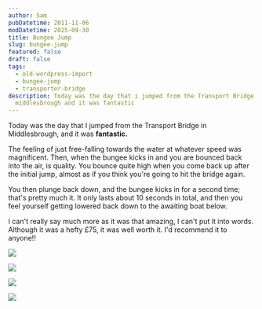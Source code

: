 ```yaml
---
author: Sam
pubDatetime: 2011-11-06
modDatetime: 2025-09-30
title: Bungee Jump
slug: bungee-jump
featured: false
draft: false
tags:
  - old-wordpress-import
  - bungee-jump
  - transporter-bridge
description: Today was the day that i jumped from the Transport Bridge in
  middlesbrough and it was fantastic
---
```

Today was the day that I jumped from the Transport Bridge in Middlesbrough, and it was **fantastic.**

The feeling of just free-falling towards the water at whatever speed was magnificent. Then, when the bungee kicks in and you are bounced back into the air, is quality. You bounce quite high when you come back up after the initial jump, almost as if you think you're going to hit the bridge again.

You then plunge back down, and the bungee kicks in for a second time; that's pretty much it. It only lasts about 10 seconds in total, and then you feel yourself getting lowered back down to the awaiting boat below.

I can't really say much more as it was that amazing, I can't put it into words. Although it was a hefty £75, it was well worth it. I'd recommend it to anyone!!

![](/assets/2011/2011-11-06-bungee-jump_6320228378_o.jpg)

![](/assets/2011/2011-11-06-bungee-jump_6320228378_o.jpg)

![](/assets/2011/2011-11-06-bungee-jump_6319747407_o.jpg)

![](/assets/2011/2011-11-06-bungee-jump_6320290722_o.jpg)